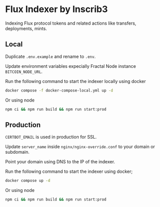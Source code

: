 # Flux Indexer by Inscrib3

Indexing Flux protocol tokens and related actions like transfers, deployments, mints.

## Local

Duplicate `.env.example` and rename to `.env`.

Update environment variables expecially Fractal Node instance `BITCOIN_NODE_URL`.

Run the following command to start the indexer locally using docker

```bash
docker compose -f docker-compose-local.yml up -d
```

Or using node

```bash
npm ci && npm run build && npm run start:prod
```

## Production

`CERTBOT_EMAIL` is used in production for SSL.

Update `server_name` inside `nginx/nginx-override.conf` to your domain or subdomain.

Point your domain using DNS to the IP of the indexer.

Run the following command to start the indexer using docker;

```bash
docker compose up -d
```

Or using node

```bash
npm ci && npm run build && npm run start:prod
```
